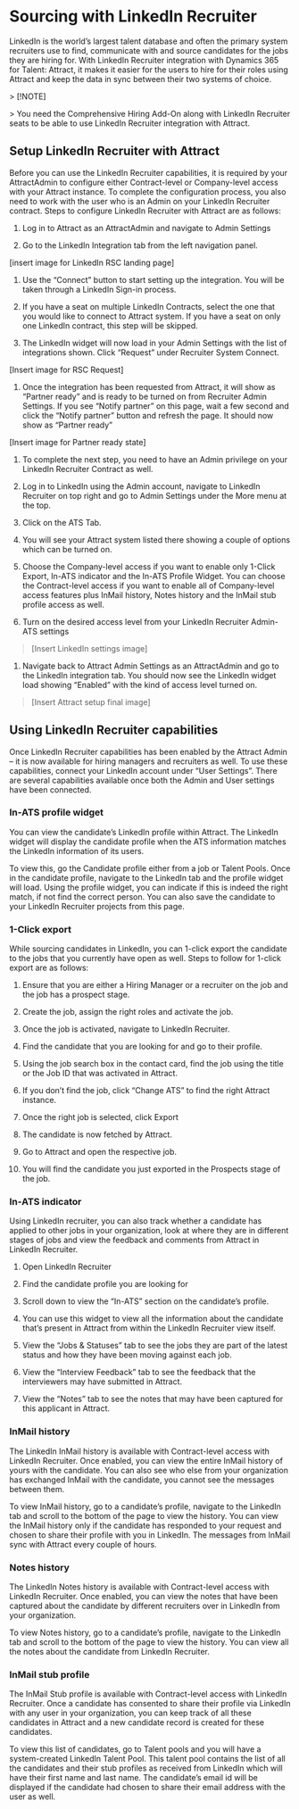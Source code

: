 Sourcing with LinkedIn Recruiter
================================

LinkedIn is the world’s largest talent database and often the primary system
recruiters use to find, communicate with and source candidates for the jobs they
are hiring for. With LinkedIn Recruiter integration with Dynamics 365 for
Talent: Attract, it makes it easier for the users to hire for their roles using
Attract and keep the data in sync between their two systems of choice.

\> [!NOTE]

\> You need the Comprehensive Hiring Add-On along with LinkedIn Recruiter seats
to be able to use LinkedIn Recruiter integration with Attract.

Setup LinkedIn Recruiter with Attract 
--------------------------------------

Before you can use the LinkedIn Recruiter capabilities, it is required by your
AttractAdmin to configure either Contract-level or Company-level access with
your Attract instance. To complete the configuration process, you also need to
work with the user who is an Admin on your LinkedIn Recruiter contract. Steps to
configure LinkedIn Recruiter with Attract are as follows:

1.  Log in to Attract as an AttractAdmin and navigate to Admin Settings

2.  Go to the LinkedIn Integration tab from the left navigation panel.

[insert image for LinkedIn RSC landing page]

1.  Use the “Connect” button to start setting up the integration. You will be
    taken through a LinkedIn Sign-in process.

2.  If you have a seat on multiple LinkedIn Contracts, select the one that you
    would like to connect to Attract system. If you have a seat on only one
    LinkedIn contract, this step will be skipped.

3.  The LinkedIn widget will now load in your Admin Settings with the list of
    integrations shown. Click “Request” under Recruiter System Connect.

[Insert image for RSC Request]

1.  Once the integration has been requested from Attract, it will show as
    “Partner ready” and is ready to be turned on from Recruiter Admin Settings.
    If you see “Notify partner” on this page, wait a few second and click the
    “Notify partner” button and refresh the page. It should now show as “Partner
    ready”

[Insert image for Partner ready state]

1.  To complete the next step, you need to have an Admin privilege on your
    LinkedIn Recruiter Contract as well.

2.  Log in to LinkedIn using the Admin account, navigate to LinkedIn Recruiter
    on top right and go to Admin Settings under the More menu at the top.

3.  Click on the ATS Tab.

4.  You will see your Attract system listed there showing a couple of options
    which can be turned on.

5.  Choose the Company-level access if you want to enable only 1-Click Export,
    In-ATS indicator and the In-ATS Profile Widget. You can choose the
    Contract-level access if you want to enable all of Company-level access
    features plus InMail history, Notes history and the InMail stub profile
    access as well.

6.  Turn on the desired access level from your LinkedIn Recruiter Admin-ATS
    settings

>   [Insert LinkedIn settings image]

1.  Navigate back to Attract Admin Settings as an AttractAdmin and go to the
    LinkedIn integration tab. You should now see the LinkedIn widget load
    showing “Enabled” with the kind of access level turned on.

>   [Insert Attract setup final image]

Using LinkedIn Recruiter capabilities
-------------------------------------

Once LinkedIn Recruiter capabilities has been enabled by the Attract Admin – it
is now available for hiring managers and recruiters as well. To use these
capabilities, connect your LinkedIn account under “User Settings”. There are
several capabilities available once both the Admin and User settings have been
connected.

### In-ATS profile widget

You can view the candidate’s LinkedIn profile within Attract. The LinkedIn
widget will display the candidate profile when the ATS information matches the
LinkedIn information of its users.

To view this, go the Candidate profile either from a job or Talent Pools. Once
in the candidate profile, navigate to the LinkedIn tab and the profile widget
will load. Using the profile widget, you can indicate if this is indeed the
right match, if not find the correct person. You can also save the candidate to
your LinkedIn Recruiter projects from this page.

### 1-Click export 

While sourcing candidates in LinkedIn, you can 1-click export the candidate to
the jobs that you currently have open as well. Steps to follow for 1-click
export are as follows:

1.  Ensure that you are either a Hiring Manager or a recruiter on the job and
    the job has a prospect stage.

2.  Create the job, assign the right roles and activate the job.

3.  Once the job is activated, navigate to LinkedIn Recruiter.

4.  Find the candidate that you are looking for and go to their profile.

5.  Using the job search box in the contact card, find the job using the title
    or the Job ID that was activated in Attract.

6.  If you don’t find the job, click “Change ATS” to find the right Attract
    instance.

7.  Once the right job is selected, click Export

8.  The candidate is now fetched by Attract.

9.  Go to Attract and open the respective job.

10. You will find the candidate you just exported in the Prospects stage of the
    job.

### In-ATS indicator 

Using LinkedIn recruiter, you can also track whether a candidate has applied to
other jobs in your organization, look at where they are in different stages of
jobs and view the feedback and comments from Attract in LinkedIn Recruiter.

1.  Open LinkedIn Recruiter

2.  Find the candidate profile you are looking for

3.  Scroll down to view the “In-ATS” section on the candidate’s profile.

4.  You can use this widget to view all the information about the candidate
    that’s present in Attract from within the LinkedIn Recruiter view itself.

5.  View the “Jobs & Statuses” tab to see the jobs they are part of the latest
    status and how they have been moving against each job.

6.  View the “Interview Feedback” tab to see the feedback that the interviewers
    may have submitted in Attract.

7.  View the “Notes” tab to see the notes that may have been captured for this
    applicant in Attract.

### InMail history

The LinkedIn InMail history is available with Contract-level access with
LinkedIn Recruiter. Once enabled, you can view the entire InMail history of
yours with the candidate. You can also see who else from your organization has
exchanged InMail with the candidate, you cannot see the messages between them.

To view InMail history, go to a candidate’s profile, navigate to the LinkedIn
tab and scroll to the bottom of the page to view the history. You can view the
InMail history only if the candidate has responded to your request and chosen to
share their profile with you in LinkedIn. The messages from InMail sync with
Attract every couple of hours.

### Notes history 

The LinkedIn Notes history is available with Contract-level access with LinkedIn
Recruiter. Once enabled, you can view the notes that have been captured about
the candidate by different recruiters over in LinkedIn from your organization.

To view Notes history, go to a candidate’s profile, navigate to the LinkedIn tab
and scroll to the bottom of the page to view the history. You can view all the
notes about the candidate from LinkedIn Recruiter.

### InMail stub profile

The InMail Stub profile is available with Contract-level access with LinkedIn
Recruiter. Once a candidate has consented to share their profile via LinkedIn
with any user in your organization, you can keep track of all these candidates
in Attract and a new candidate record is created for these candidates.

To view this list of candidates, go to Talent pools and you will have a
system-created LinkedIn Talent Pool. This talent pool contains the list of all
the candidates and their stub profiles as received from LinkedIn which will have
their first name and last name. The candidate’s email id will be displayed if
the candidate had chosen to share their email address with the user as well.
